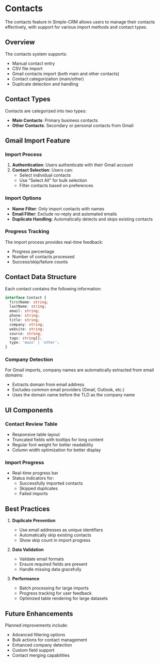 # Contacts

The contacts feature in Simple-CRM allows users to manage their contacts effectively, with support for various import methods and contact types.

## Overview

The contacts system supports:
- Manual contact entry
- CSV file import
- Gmail contacts import (both main and other contacts)
- Contact categorization (main/other)
- Duplicate detection and handling

## Contact Types

Contacts are categorized into two types:
- **Main Contacts**: Primary business contacts
- **Other Contacts**: Secondary or personal contacts from Gmail

## Gmail Import Feature

### Import Process
1. **Authentication**: Users authenticate with their Gmail account
2. **Contact Selection**: Users can:
   - Select individual contacts
   - Use "Select All" for bulk selection
   - Filter contacts based on preferences

### Import Options
- **Name Filter**: Only import contacts with names
- **Email Filter**: Exclude no-reply and automated emails
- **Duplicate Handling**: Automatically detects and skips existing contacts

### Progress Tracking
The import process provides real-time feedback:
- Progress percentage
- Number of contacts processed
- Success/skip/failure counts

## Contact Data Structure

Each contact contains the following information:
```typescript
interface Contact {
  firstName: string;
  lastName: string;
  email: string;
  phone: string;
  title: string;
  company: string;
  website: string;
  source: string;
  tags: string[];
  type: 'main' | 'other';
}
```

### Company Detection
For Gmail imports, company names are automatically extracted from email domains:
- Extracts domain from email address
- Excludes common email providers (Gmail, Outlook, etc.)
- Uses the domain name before the TLD as the company name

## UI Components

### Contact Review Table
- Responsive table layout
- Truncated fields with tooltips for long content
- Regular font weight for better readability
- Column width optimization for better display

### Import Progress
- Real-time progress bar
- Status indicators for:
  - Successfully imported contacts
  - Skipped duplicates
  - Failed imports

## Best Practices

1. **Duplicate Prevention**
   - Use email addresses as unique identifiers
   - Automatically skip existing contacts
   - Show skip count in import progress

2. **Data Validation**
   - Validate email formats
   - Ensure required fields are present
   - Handle missing data gracefully

3. **Performance**
   - Batch processing for large imports
   - Progress tracking for user feedback
   - Optimized table rendering for large datasets

## Future Enhancements

Planned improvements include:
- Advanced filtering options
- Bulk actions for contact management
- Enhanced company detection
- Custom field support
- Contact merging capabilities 